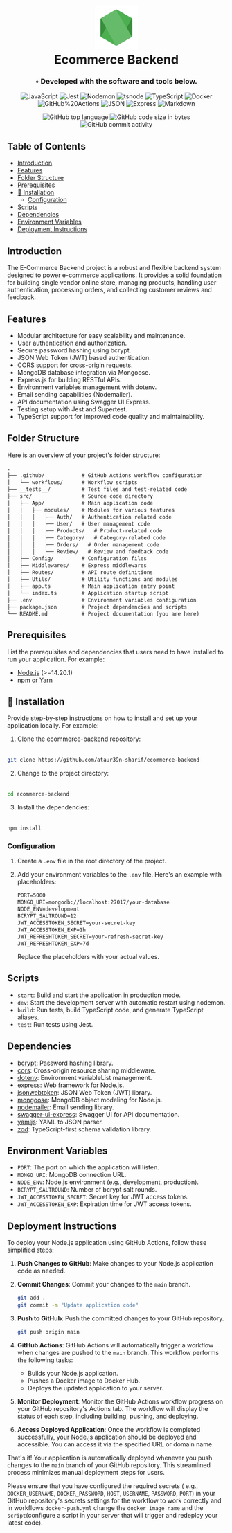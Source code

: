 <div align="center">

<h1 align="center">

<img src="https://raw.githubusercontent.com/PKief/vscode-material-icon-theme/ec559a9f6bfd399b82bb44393651661b08aaf7ba/icons/nodejs_alt.svg" width="100" />

<br>
Ecommerce Backend

</h1>

<h3>◦ Developed with the software and tools below.</h3>


<p align="center">

<img src="https://img.shields.io/badge/JavaScript-F7DF1E.svg?style&logo=JavaScript&logoColor=black" alt="JavaScript" />

<img src="https://img.shields.io/badge/Jest-C21325.svg?style&logo=Jest&logoColor=white" alt="Jest" />

<img src="https://img.shields.io/badge/Nodemon-76D04B.svg?style&logo=Nodemon&logoColor=white" alt="Nodemon" />

<img src="https://img.shields.io/badge/tsnode-3178C6.svg?style&logo=ts-node&logoColor=white" alt="tsnode" />

<img src="https://img.shields.io/badge/TypeScript-3178C6.svg?style&logo=TypeScript&logoColor=white" alt="TypeScript" />


<img src="https://img.shields.io/badge/Docker-2496ED.svg?style&logo=Docker&logoColor=white" alt="Docker" />

<img src="https://img.shields.io/badge/GitHub%20Actions-2088FF.svg?style&logo=GitHub-Actions&logoColor=white" alt="GitHub%20Actions" />

<img src="https://img.shields.io/badge/JSON-000000.svg?style&logo=JSON&logoColor=white" alt="JSON" />

<img src="https://img.shields.io/badge/Express-000000.svg?style&logo=Express&logoColor=white" alt="Express" />

<img src="https://img.shields.io/badge/Markdown-000000.svg?style&logo=Markdown&logoColor=white" alt="Markdown" />

</p>

<img src="https://img.shields.io/github/languages/top/ataur39n-sharif/ecommerce-backend?style&color=5D6D7E" alt="GitHub top language" />

<img src="https://img.shields.io/github/languages/code-size/ataur39n-sharif/ecommerce-backend?style&color=5D6D7E" alt="GitHub code size in bytes" />

<img src="https://img.shields.io/github/commit-activity/m/ataur39n-sharif/ecommerce-backend?style&color=5D6D7E" alt="GitHub commit activity" />

[//]: # (<img src="https://img.shields.io/github/license/ataur39n-sharif/ecommerce-backend?style&color=5D6D7E" alt="GitHub license" />)

</div>

## Table of Contents

* [Introduction](#introduction)
* [Features](#features)
* [Folder Structure](#folder-structure)
* [Prerequisites](#prerequisites)
* [🔧 Installation](#-installation)
    * [Configuration](#configuration)
* [Scripts](#scripts)
* [Dependencies](#dependencies)
* [Environment Variables](#environment-variables)
* [Deployment Instructions](#deployment-instructions)

## Introduction

The E-Commerce Backend project is a robust and flexible backend system designed to power e-commerce applications. It
provides a solid foundation for building single vendor online store, managing products, handling user authentication,
processing
orders, and collecting customer reviews and feedback.

## Features

- Modular architecture for easy scalability and maintenance.
- User authentication and authorization.
- Secure password hashing using bcrypt.
- JSON Web Token (JWT) based authentication.
- CORS support for cross-origin requests.
- MongoDB database integration via Mongoose.
- Express.js for building RESTful APIs.
- Environment variables management with dotenv.
- Email sending capabilities (Nodemailer).
- API documentation using Swagger UI Express.
- Testing setup with Jest and Supertest.
- TypeScript support for improved code quality and maintainability.

## Folder Structure

Here is an overview of your project's folder structure:

```
.
├── .github/            # GitHub Actions workflow configuration
│   └── workflows/      # Workflow scripts
├── __tests__/          # Test files and test-related code
├── src/                # Source code directory
│   ├── App/            # Main application code
│   │   ├── modules/    # Modules for various features
│   │   │   ├── Auth/   # Authentication related code
│   │   │   ├── User/   # User management code
│   │   │   ├── Products/   # Product-related code
│   │   │   ├── Category/   # Category-related code
│   │   │   ├── Orders/   # Order management code
│   │   │   └── Review/   # Review and feedback code
│   ├── Config/         # Configuration files
│   ├── Middlewares/    # Express middlewares
│   ├── Routes/         # API route definitions
│   ├── Utils/          # Utility functions and modules
│   ├── app.ts          # Main application entry point
│   └── index.ts        # Application startup script
├── .env                # Environment variables configuration
├── package.json        # Project dependencies and scripts
└── README.md           # Project documentation (you are here)

```

## Prerequisites

List the prerequisites and dependencies that users need to have installed to run your application. For example:

- [Node.js](https://nodejs.org/) (>=14.20.1)
- [npm](https://www.npmjs.com/) or [Yarn](https://yarnpkg.com/)

## 🔧 Installation

Provide step-by-step instructions on how to install and set up your application locally. For example:

1. Clone the ecommerce-backend repository:

```sh

git clone https://github.com/ataur39n-sharif/ecommerce-backend

```

2. Change to the project directory:

```sh

cd ecommerce-backend

```

3. Install the dependencies:

```sh

npm install

```

### Configuration

1. Create a `.env` file in the root directory of the project.

2. Add your environment variables to the `.env` file. Here's an example with placeholders:

   ```env
   PORT=5000
   MONGO_URI=mongodb://localhost:27017/your-database
   NODE_ENV=development
   BCRYPT_SALTROUND=12
   JWT_ACCESSTOKEN_SECRET=your-secret-key
   JWT_ACCESSTOKEN_EXP=1h
   JWT_REFRESHTOKEN_SECRET=your-refresh-secret-key
   JWT_REFRESHTOKEN_EXP=7d
   ```

   Replace the placeholders with your actual values.

## Scripts

- `start`: Build and start the application in production mode.
- `dev`: Start the development server with automatic restart using nodemon.
- `build`: Run tests, build TypeScript code, and generate TypeScript aliases.
- `test`: Run tests using Jest.

## Dependencies

- [bcrypt](https://www.npmjs.com/package/bcrypt): Password hashing library.
- [cors](https://www.npmjs.com/package/cors): Cross-origin resource sharing middleware.
- [dotenv](https://www.npmjs.com/package/dotenv): Environment variableList management.
- [express](https://www.npmjs.com/package/express): Web framework for Node.js.
- [jsonwebtoken](https://www.npmjs.com/package/jsonwebtoken): JSON Web Token (JWT) library.
- [mongoose](https://www.npmjs.com/package/mongoose): MongoDB object modeling for Node.js.
- [nodemailer](https://www.npmjs.com/package/nodemailer): Email sending library.
- [swagger-ui-express](https://www.npmjs.com/package/swagger-ui-express): Swagger UI for API documentation.
- [yamljs](https://www.npmjs.com/package/yamljs): YAML to JSON parser.
- [zod](https://www.npmjs.com/package/zod): TypeScript-first schema validation library.

## Environment Variables

- `PORT`: The port on which the application will listen.
- `MONGO_URI`: MongoDB connection URL.
- `NODE_ENV`: Node.js environment (e.g., development, production).
- `BCRYPT_SALTROUND`: Number of bcrypt salt rounds.
- `JWT_ACCESSTOKEN_SECRET`: Secret key for JWT access tokens.
- `JWT_ACCESSTOKEN_EXP`: Expiration time for JWT access tokens.

## Deployment Instructions

To deploy your Node.js application using GitHub Actions, follow these simplified steps:

1. **Push Changes to GitHub**: Make changes to your Node.js application code as needed.

2. **Commit Changes**: Commit your changes to the `main` branch.

   ```bash
   git add .
   git commit -m "Update application code"
   ```

3. **Push to GitHub**: Push the committed changes to your GitHub repository.

   ```bash
   git push origin main
   ```

4. **GitHub Actions**: GitHub Actions will automatically trigger a workflow when changes are pushed to the `main`
   branch. This workflow performs the following tasks:

    - Builds your Node.js application.
    - Pushes a Docker image to Docker Hub.
    - Deploys the updated application to your server.

5. **Monitor Deployment**: Monitor the GitHub Actions workflow progress on your GitHub repository's Actions tab. The
   workflow will display the status of each step, including building, pushing, and deploying.

6. **Access Deployed Application**: Once the workflow is completed successfully, your Node.js application should be
   deployed and accessible. You can access it via the specified URL or domain name.

That's it! Your application is automatically deployed whenever you push changes to the `main` branch of your GitHub
repository. This streamlined process minimizes manual deployment steps for users.

Please ensure that you have configured the required secrets (
e.g., `DOCKER_USERNAME`, `DOCKER_PASSWORD`, `HOST`, `USERNAME`, `PASSWORD`, `PORT`) in your GitHub repository's secrets
settings for the workflow to work correctly and in workflows `docker-push.yml` change the `docker image name` and
the `script`(configure a script in your server that will trigger and redeploy your latest code).
